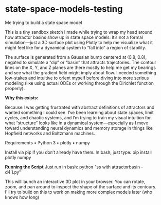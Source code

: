 # state-space-models-testing
Me trying to build a state space model

This is a tiny sandbox sketch I made while trying to wrap my head around how attractor basins show up in state space models. It’s not a formal simulation—just a 3D surface plot using Plotly to help me visualize what it might feel like for a dynamical system to “fall into” a region of stability.

The surface is generated from a Gaussian bump centered at (0.8, 0.8), negated to simulate a “dip” or “basin” that attracts trajectories. The contour lines on the X, Y, and Z planes are there mostly to help me get my bearings and see what the gradient field might imply about flow. I needed something low-stakes and intuitive to orient myself before diving into more serious modeling (like using actual ODEs or working through the Dirichlet function properly).

**Why this exists:**

Because I was getting frustrated with abstract definitions of attractors and wanted something I could see. I’ve been learning about state spaces, limit cycles, and chaotic systems, and I’m trying to train my visual intuition for what “structure” looks like in a dynamical system—especially as I move toward understanding neural dynamics and memory storage in things like Hopfield networks and Boltzmann machines.

Requirements
	•	Python 3
	•	plotly
	•	numpy

Install via pip if you don’t already have them.
In bash, just type: pip install plotly numpy

**Running the Script**
Just run in bash:
python "ss with attractorbasin - d4.1.py"

This will launch an interactive 3D plot in your browser. You can rotate, zoom, and pan around to inspect the shape of the surface and its contours. I'll try to build on this to work on making more complex models later (who knows how long)

